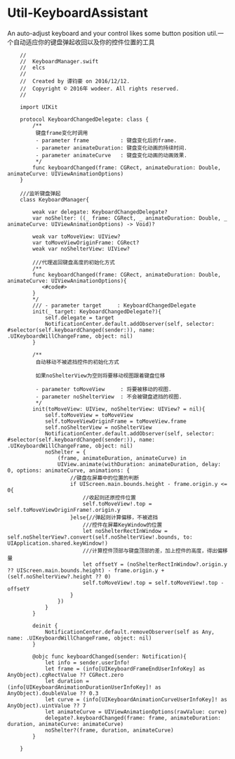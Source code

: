 # Util-KeyboardAssistant
An auto-adjust keyboard and your control likes some button position util.一个自动适应你的键盘弹起收回以及你的控件位置的工具


        //
        //  KeyboardManager.swift
        //  elcs
        //
        //  Created by 谭钧豪 on 2016/12/12.
        //  Copyright © 2016年 wodeer. All rights reserved.
        //

        import UIKit

        protocol KeyboardChangedDelegate: class {
            /**
             键盘frame变化时调用
             - parameter frame          : 键盘变化后的frame.
             - parameter animateDuration: 键盘变化动画的持续时间.
             - parameter animateCurve   : 键盘变化动画的动画效果.
             */
            func keyboardChanged(frame: CGRect, animateDuration: Double, animateCurve: UIViewAnimationOptions)
        }

        ///监听键盘弹起
        class KeyboardManager{

            weak var delegate: KeyboardChangedDelegate?
            var noShelter: ((_ frame: CGRect, _ animateDuration: Double, _ animateCurve: UIViewAnimationOptions) -> Void)?

            weak var toMoveView: UIView?
            var toMoveViewOriginFrame: CGRect?
            weak var noShelterView: UIView?

            ///代理返回键盘高度的初始化方式
            /**
            func keyboardChanged(frame: CGRect, animateDuration: Double, animateCurve: UIViewAnimationOptions){
               <#code#>
            }
            */
            /// - parameter target     : KeyboardChangedDelegate
            init(_ target: KeyboardChangedDelegate?){
                self.delegate = target
                NotificationCenter.default.addObserver(self, selector: #selector(self.keyboardChanged(sender:)), name: .UIKeyboardWillChangeFrame, object: nil)
            }

            /**
             自动移动不被遮挡控件的初始化方式

             如果noShelterView为空则将要移动视图跟着键盘位移

             - parameter toMoveView     : 将要被移动的视图.
             - parameter noShelterView  : 不会被键盘遮挡的视图.
             */
            init(toMoveView: UIView, noShelterView: UIView? = nil){
                self.toMoveView = toMoveView
                self.toMoveViewOriginFrame = toMoveView.frame
                self.noShelterView = noShelterView
                NotificationCenter.default.addObserver(self, selector: #selector(self.keyboardChanged(sender:)), name: .UIKeyboardWillChangeFrame, object: nil)
                noShelter = {
                    (frame, animateDuration, animateCurve) in
                    UIView.animate(withDuration: animateDuration, delay: 0, options: animateCurve, animations: {
                        //键盘在屏幕中的位置的判断
                        if UIScreen.main.bounds.height - frame.origin.y <= 0{
                            //收起则还原控件位置
                            self.toMoveView!.top = self.toMoveViewOriginFrame!.origin.y
                        }else{//弹起则计算偏移，不被遮挡
                            ///控件在屏幕KeyWindow的位置
                            let noShelterRectInWindow = self.noShelterView?.convert(self.noShelterView!.bounds, to: UIApplication.shared.keyWindow!)
                            ///计算控件顶部与键盘顶部的差，加上控件的高度，得出偏移量
                            let offsetY = (noShelterRectInWindow?.origin.y ?? UIScreen.main.bounds.height) - frame.origin.y + (self.noShelterView?.height ?? 0)
                            self.toMoveView!.top = self.toMoveView!.top - offsetY
                        }
                    })
                }
            }

            deinit {
                NotificationCenter.default.removeObserver(self as Any, name: .UIKeyboardWillChangeFrame, object: nil)
            }

            @objc func keyboardChanged(sender: Notification){
                let info = sender.userInfo!
                let frame = (info[UIKeyboardFrameEndUserInfoKey] as AnyObject).cgRectValue ?? CGRect.zero
                let duration = (info[UIKeyboardAnimationDurationUserInfoKey]! as AnyObject).doubleValue ?? 0.3
                let curve = (info[UIKeyboardAnimationCurveUserInfoKey]! as AnyObject).uintValue ?? 7
                let animateCurve = UIViewAnimationOptions(rawValue: curve)
                delegate?.keyboardChanged(frame: frame, animateDuration: duration, animateCurve: animateCurve)
                noShelter?(frame, duration, animateCurve)
            }

        }
